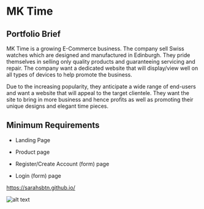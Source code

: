 # MK Time
## Portfolio Brief 
MK Time is a growing E-Commerce business. The company sell Swiss watches which are designed and manufactured in Edinburgh. They pride themselves in selling only quality products and guaranteeing servicing and repair. The company want a dedicated website that will display/view well on all types of devices to help promote the business.

Due to the increasing popularity, they anticipate a wide range of end-users and want a website that will appeal to the target clientele. They want the site to bring in more business and hence profits as well as promoting their unique designs and elegant time pieces.

## Minimum Requirements 
- Landing Page

- Product page

- Register/Create Account (form) page

- Login (form) page

https://sarahsbtn.github.io/

![alt text](https://github.com/sarahsbtn/readMeResources/blob/main/sarahsbtn.github.io-homepage.png "Homepage")
